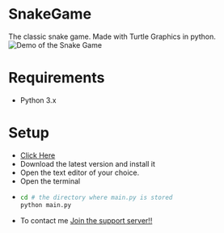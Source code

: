 # SnakeGame

The classic snake game. Made with Turtle Graphics in python.
<br />
![Demo of the Snake Game](https://media.giphy.com/media/EoN9BhGMs6CvxJ9EBc/giphy.gif)

# Requirements
- Python 3.x

# Setup
* [Click Here](https://python.org/downloads)
* Download the latest version and install it
* Open the text editor of your choice.
* Open the terminal
* ```bash
  cd # the directory where main.py is stored
  python main.py
  ```
* To contact me [Join the support server!!](https://discord.gg/nZTfXVkwg7 "Support Server")

